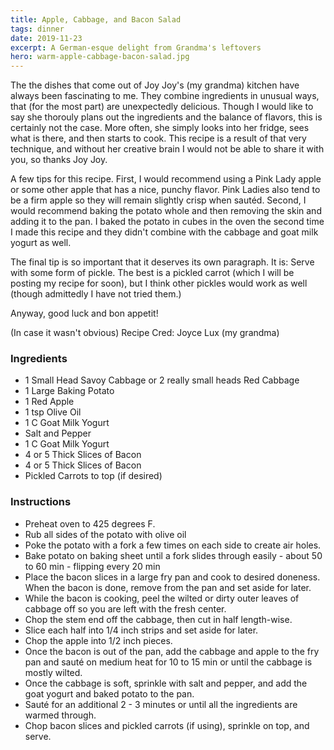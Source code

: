 ```yaml
---
title: Apple, Cabbage, and Bacon Salad
tags: dinner
date: 2019-11-23
excerpt: A German-esque delight from Grandma's leftovers
hero: warm-apple-cabbage-bacon-salad.jpg
---
```

The the dishes that come out of Joy Joy's (my grandma) kitchen have always been fascinating 
to me. They combine ingredients in unusual ways, that (for the most part) are unexpectedly delicious. Though I would like to say she thorouly plans out the ingredients and the balance of flavors, this is certainly not the case. More often, she simply looks into her fridge, sees what is there, and then starts to cook. This recipe is a result of that very technique, and without her creative brain I would not be able to share it with you, so thanks Joy Joy.

A few tips for this recipe. First, I would recommend using a Pink Lady apple or some other apple that has a nice, punchy flavor. Pink Ladies also tend to be a firm apple so they will remain slightly crisp when sautéd. Second, I would recommend baking the potato whole and then removing the skin and adding it to the pan. I baked the potato in cubes in the oven the second time I made this recipe and they didn't combine with the cabbage and goat milk yogurt as well. 

The final tip is so important that it deserves its own paragraph. It is: Serve with some form of pickle. The best is a pickled carrot (which I will be posting my recipe for soon), but I think other pickles would work as well (though admittedly I have not tried them.)

Anyway, good luck and bon appetit!

<p>(In case it wasn't obvious) Recipe Cred: Joyce Lux (my grandma)</p>

<div class="list-row">
    <div class="list-column-1">
       <div class="list-card ingredients">
        <h3>Ingredients</h3>
          <ul>
            <li>1 Small Head Savoy Cabbage or 2 really small heads Red Cabbage</li>
            <li>1 Large Baking Potato</li>
            <li>1 Red Apple</li>
            <li>1 tsp Olive Oil</li>
            <li>1 C Goat Milk Yogurt</li>
            <li>Salt and Pepper</li>
            <li>1 C Goat Milk Yogurt</li>
            <li>4 or 5 Thick Slices of Bacon</li>
            <li>4 or 5 Thick Slices of Bacon</li>
            <li>Pickled Carrots to top (if desired)</li>
          </ul>
        </div>
    </div>
    <div class="list-column-2">
       <div class="list-card instructions">
        <h3>Instructions</h3>
          <ul>
            <li>Preheat oven to 425 degrees F.</li>
            <li>Rub all sides of the potato with olive oil</li>
            <li>Poke the potato with a fork a few times on each side to create air holes.</li>
            <li>Bake potato on baking sheet until a fork slides through easily - about 50 to 60 min - flipping every 20 min</li>
            <li>Place the bacon slices in a large fry pan and cook to desired doneness. When the bacon is done, remove from the pan and set aside for later.</li>
            <li>While the bacon is cooking, peel the wilted or dirty outer leaves of cabbage off so you are left with the fresh center.</li>
            <li>Chop the stem end off the cabbage, then cut in half length-wise.</li>
            <li>Slice each half into 1/4 inch strips and set aside for later.</li>
            <li>Chop the apple into 1/2 inch pieces.</li>
            <li>Once the bacon is out of the pan, add the cabbage and apple to the fry pan and sauté on medium heat for 10 to 15 min or until the cabbage is mostly wilted.</li>
            <li>Once the cabbage is soft, sprinkle with salt and pepper, and add the goat yogurt and baked potato to the pan.</li>
            <li>Sauté for an additional 2 - 3 minutes or until all the ingredients are warmed through.</li>
            <li>Chop bacon slices and pickled carrots (if using), sprinkle on top, and serve.</li>
        </ul>
       </div>
    </div>
</div>
